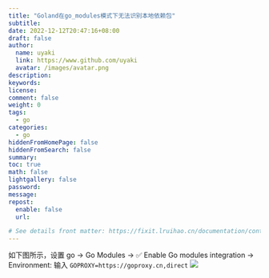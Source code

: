 ```yaml
---
title: "Goland在go_modules模式下无法识别本地依赖包"
subtitle: 
date: 2022-12-12T20:47:16+08:00
draft: false
author:
  name: uyaki
  link: https://www.github.com/uyaki
  avatar: /images/avatar.png
description:
keywords: 
license:
comment: false
weight: 0
tags:
  - go 
categories:
  - go
hiddenFromHomePage: false
hiddenFromSearch: false
summary:
toc: true
math: false
lightgallery: false
password:
message:
repost:
  enable: false
  url: 

# See details front matter: https://fixit.lruihao.cn/documentation/content-management/introduction/#front-matter
---
```


<!--more-->
如下图所示，设置 go -> Go Modules -> ✅ Enable Go modules integration -> Environment: 输入 `GOPROXY=https://goproxy.cn,direct`
![](https://cdn.jsdelivr.net/gh/uyaki/pic-cloud/img/20221212205112.png)
